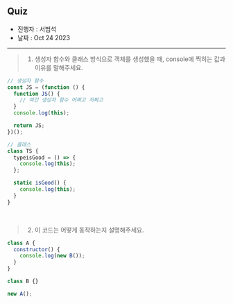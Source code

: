 ## Quiz

- 진행자 : 서범석
- 날짜 : Oct 24 2023 <!-- e.g. Aug 4 2023 -->

---

<!--
1. 질문은 이해하기 쉽고 명확하게 적는다.
2. 문제는 아래의 예시를 참고해 작성한다.
3. 문제의 정답은 주석으로 표기한다.
-->

> 1. 생성자 함수와 클래스 방식으로 객체를 생성했을 때, console에 찍히는 값과 이유를 말해주세요.

```jsx
// 생성자 함수
const JS = (function () {
  function JS() {
    // 여긴 생성자 함수 어쩌고 저쩌고
  }
  console.log(this);

  return JS;
})();

// 클래스
class TS {
  typeisGood = () => {
    console.log(this);
  };

  static isGood() {
    console.log(this);
  }
}
```

<!--
답: 생성자 함수는 window, 클래스의 화살표 함수는 TS 인스턴스, 정적 메서드는 TS 클래스.
설명: 즉시실행함수의 this = 함수 안에서의 this, 즉 전역 객체 리턴
     클래스의 화살표 함수의 this = 상위 스코프 = TS 인스턴스
     정적 메서드의 this = 클래스
-->

<br>

> 2. 이 코드는 어떻게 동작하는지 설명해주세요.

```jsx
class A {
  constructor() {
    console.log(new B());
  }
}

class B {}

new A();
```

<!--
답: B {}, new A()를 실행한 위치는 이미 B가 선언되었다.
-->
